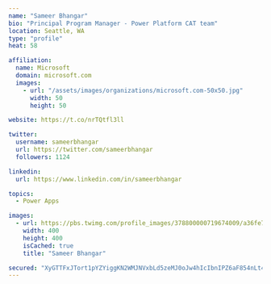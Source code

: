 ```yaml
---
name: "Sameer Bhangar"
bio: "Principal Program Manager - Power Platform CAT team"
location: Seattle, WA
type: "profile"
heat: 58

affiliation:
  name: Microsoft
  domain: microsoft.com
  images:
    - url: "/assets/images/organizations/microsoft.com-50x50.jpg"
      width: 50
      height: 50

website: https://t.co/nrTQtfl3ll

twitter:
  username: sameerbhangar
  url: https://twitter.com/sameerbhangar
  followers: 1124

linkedin:
  url: https://www.linkedin.com/in/sameerbhangar

topics:
  - Power Apps

images:
  - url: https://pbs.twimg.com/profile_images/378800000719674009/a36fe7ddfab1778b76e5793772e43798_400x400.jpeg
    width: 400
    height: 400
    isCached: true
    title: "Sameer Bhangar"

secured: "XyGTTFxJTort1pYZYiggKN2WMJNVxbLd5zeMJ0oJw4hIcIbnIPZ6aF854nLt4MuTpOm/DmpIxlm5xmhYT23xFwbKqdpP1V3ArYqqOKEVdqVZm4xucU4YCQXwHcxHvG9ZJ4SvkNtMx7B2ekxeM0AFM1ytpeEXqmiHdVz53U6cUuXSIiBZ6vUiIqNIWgctAByvXIXXW9IVtnCFbyK80Hvkj8WE2rxaoczX++331hGFiu9ELR0WnHPZbNVtXRs2tW2sJgIMvQtSPR2Ejgx/edSaVQHgQb0RVMHRm0Vmw+17HwySVMr3iITHuZ8r7uN+9M6H4TA3uShpKAZ+hbcbagtMJeQdc8coTh5pCHeukGQokIiVlgkI+H5gonebf4cw6bR3fbm1pzfmyYxQ1A+hfa8cq1nrSrCVC+eSKELlwvL68c0=;S+f6IQxEJK4EaDotGHl9yw=="
---
```


